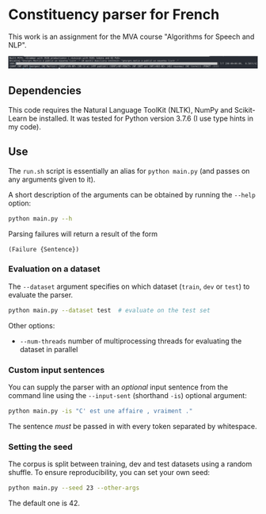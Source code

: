 # Constituency parser for French

This work is an assignment for the MVA course "Algorithms for Speech and NLP".

![example](example-run.png)

## Dependencies

This code requires the Natural Language ToolKit (NLTK), NumPy and Scikit-Learn be installed.
It was tested for Python version 3.7.6 (I use type hints in my code).

## Use


The `run.sh` script is essentially an alias for `python main.py` (and passes on any arguments given to it).

A short description of the arguments can be obtained by running the `--help` option:
```bash
python main.py --h
```

Parsing failures will return a result of the form
```
(Failure {Sentence})
```

### Evaluation on a dataset

The `--dataset` argument specifies on which dataset (`train`, `dev` or `test`) to evaluate the parser.
```bash
python main.py --dataset test  # evaluate on the test set
```
Other options:
* `--num-threads` number of multiprocessing threads for evaluating the dataset in parallel

### Custom input sentences

You can supply the parser with an *optional* input sentence from the command line using the `--input-sent` (shorthand `-is`) optional argument:
```bash
python main.py -is "C' est une affaire , vraiment ."
```
The sentence *must* be passed in with every token separated by whitespace.

### Setting the seed

The corpus is split between training, dev and test datasets using a random shuffle. To ensure reproducibility, you can set your own seed:
```bash
python main.py --seed 23 --other-args
```
The default one is 42.
